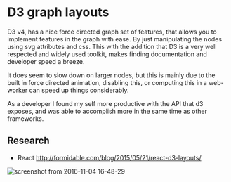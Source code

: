# D3 graph layouts

D3 v4, has a nice force directed graph set of features, that allows you to implement features in the graph with ease. By just manipulating the nodes using svg attributes and css.
This with the addition that D3 is a very well respected and widely used toolkit, makes finding documentation and developer speed a breeze.

It does seem to slow down on larger nodes, but this is mainly due to the built in force directed animation, disabling this, or computing this in a web-worker can speed up things considerably.

As a developer I found my self more productive with the API that d3 exposes, and was able to accomplish more in the same time as other frameworks.

## Research

- React http://formidable.com/blog/2015/05/21/react-d3-layouts/

![screenshot from 2016-11-04 16-48-29](https://cloud.githubusercontent.com/assets/524382/20059671/5ab66080-a4ef-11e6-94d6-d09bbaa9a76a.png)
